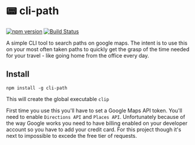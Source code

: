 # 📟 cli-path

[![npm version](https://img.shields.io/npm/v/cli-path.svg)](https://www.npmjs.com/package/cli-path)
[![Build Status](https://github.com/iosifv/cli-path/actions/workflows/test.yaml/badge.svg?branch=main)](https://github.com/iosifv/cli-path/actions/workflows/test.yml)

A simple CLI tool to search paths on google maps. The intent is to use this on your most often taken paths to quickly get the grasp of the time needed for your travel - like going home from the office every day.

## Install

`npm install -g cli-path`

This will create the global executable `clip`

First time you use this you'll have to set a Google Maps API token. You'll need to enable `Directions API` and `Places API`. Unfortunately because of the way Google works you need to have billing enabled on your developer account so you have to add your credit card. For this project though it's next to impossible to excede the free tier of requests.
